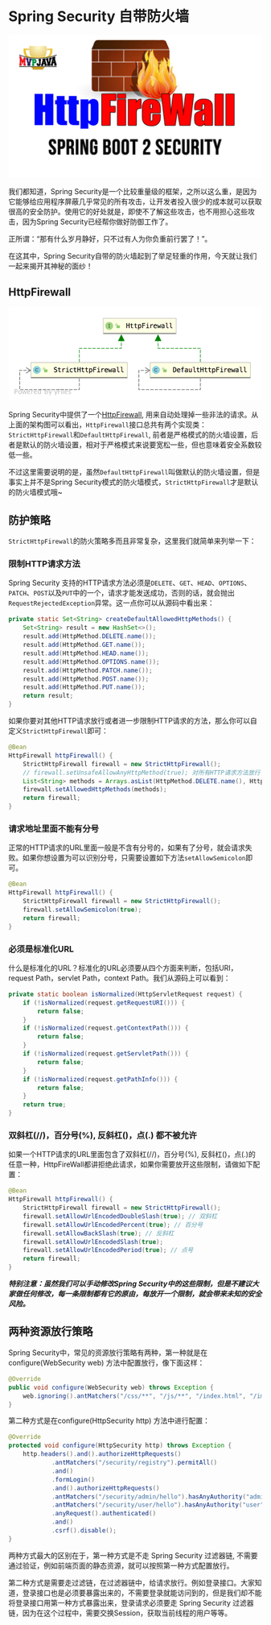 # Spring Security 自带防火墙

![spring-security](../../images/spring-security/spring-security-firewall.png)

我们都知道，Spring Security是一个比较重量级的框架，之所以这么重，是因为它能够给应用程序屏蔽几乎常见的所有攻击，让开发者投入很少的成本就可以获取很高的安全防护。使用它的好处就是，即使不了解这些攻击，也不用担心这些攻击，因为Spring Security已经帮你做好防御工作了。

正所谓：“那有什么岁月静好，只不过有人为你负重前行罢了！”。

在这其中，Spring Security自带的防火墙起到了举足轻重的作用，今天就让我们一起来揭开其神秘的面纱！

## HttpFirewall

![spring-security-httpfirewall](../../images/spring-security/spring-security-HttpFirewall.png)

Spring Security中提供了一个[HttpFirewall](https://docs.spring.io/spring-security/reference/servlet/exploits/firewall.html), 用来自动处理掉一些非法的请求。从上面的架构图可以看出，`HttpFirewall`接口总共有两个实现类：`StrictHttpFirewall`和`DefaultHttpFirewall`, 前者是严格模式的防火墙设置，后者是默认的防火墙设置，相对于严格模式来说要宽松一些，但也意味着安全系数较低一些。

不过这里需要说明的是，虽然`DefaultHttpFirewall`叫做默认的防火墙设置，但是事实上并不是Spring Security模式的防火墙模式，`StrictHttpFirewall`才是默认的防火墙模式哦~

## 防护策略

`StrictHttpFirewall`的防火策略多而且非常复杂，这里我们就简单来列举一下：

### 限制HTTP请求方法

Spring Security 支持的HTTP请求方法必须是`DELETE`、`GET`、`HEAD`、`OPTIONS`、`PATCH`、`POST`以及`PUT`中的一个，请求才能发送成功，否则的话，就会抛出`RequestRejectedException`异常。这一点你可以从源码中看出来：

```java
private static Set<String> createDefaultAllowedHttpMethods() {
    Set<String> result = new HashSet<>();
    result.add(HttpMethod.DELETE.name());
    result.add(HttpMethod.GET.name());
    result.add(HttpMethod.HEAD.name());
    result.add(HttpMethod.OPTIONS.name());
    result.add(HttpMethod.PATCH.name());
    result.add(HttpMethod.POST.name());
    result.add(HttpMethod.PUT.name());
    return result;
}
```

如果你要对其他HTTP请求放行或者进一步限制HTTP请求的方法，那么你可以自定义`StrictHttpFirewall`即可：

```java
@Bean
HttpFirewall httpFirewall() {
    StrictHttpFirewall firewall = new StrictHttpFirewall();
    // firewall.setUnsafeAllowAnyHttpMethod(true); 对所有HTTP请求方法放行
    List<String> methods = Arrays.asList(HttpMethod.DELETE.name(), HttpMethod.GET.name(), HttpMethod.PUT.name(), HttpMethod.POST.name());
    firewall.setAllowedHttpMethods(methods);
    return firewall;
}
```

### 请求地址里面不能有分号

正常的HTTP请求的URL里面一般是不含有分号的，如果有了分号，就会请求失败。如果你想设置为可以识别分号，只需要设置如下方法`setAllowSemicolon`即可。

```java
@Bean
HttpFirewall httpFirewall() {
    StrictHttpFirewall firewall = new StrictHttpFirewall();
    firewall.setAllowSemicolon(true);
    return firewall;
}
```

### 必须是标准化URL

什么是标准化的URL？标准化的URL必须要从四个方面来判断，包括URI，request Path，servlet Path，context Path。我们从源码上可以看到：

```java
private static boolean isNormalized(HttpServletRequest request) {
	if (!isNormalized(request.getRequestURI())) {
		return false;
	}
	if (!isNormalized(request.getContextPath())) {
		return false;
	}
	if (!isNormalized(request.getServletPath())) {
		return false;
	}
	if (!isNormalized(request.getPathInfo())) {
		return false;
	}
	return true;
}
```

### 双斜杠(//)，百分号(%), 反斜杠(\)，点(.) 都不被允许

如果一个HTTP请求的URL里面包含了双斜杠(//)，百分号(%), 反斜杠(\)，点(.)的任意一种，HttpFireWall都讲拒绝此请求，如果你需要放开这些限制，请做如下配置：

```java
@Bean
HttpFirewall httpFirewall() {
    StrictHttpFirewall firewall = new StrictHttpFirewall();
    firewall.setAllowUrlEncodedDoubleSlash(true); // 双斜杠
    firewall.setAllowUrlEncodedPercent(true); // 百分号
    firewall.setAllowBackSlash(true); // 反斜杠
    firewall.setAllowUrlEncodedSlash(true);
    firewall.setAllowUrlEncodedPeriod(true); // 点号
    return firewall;
}
```

***特别注意：虽然我们可以手动修改Spring Security中的这些限制，但是不建议大家做任何修改，每一条限制都有它的原由，每放开一个限制，就会带来未知的安全风险。***

## 两种资源放行策略

Spring Security中，常见的资源放行策略有两种，第一种就是在 configure(WebSecurity web) 方法中配置放行，像下面这样：

```java
@Override
public void configure(WebSecurity web) throws Exception {
    web.ignoring().antMatchers("/css/**", "/js/**", "/index.html", "/img/**", "/fonts/**", "/favicon.ico", "/verifyCode");
}
```

第二种方式是在configure(HttpSecurity http) 方法中进行配置：

```java
@Override
protected void configure(HttpSecurity http) throws Exception {
    http.headers().and().authorizeHttpRequests()
            .antMatchers("/security/registry").permitAll()
            .and()
            .formLogin()
            .and().authorizeHttpRequests()
            .antMatchers("/security/admin/hello").hasAnyAuthority("admin")
            .antMatchers("/security/user/hello").hasAnyAuthority("user")
            .anyRequest().authenticated()
            .and()
            .csrf().disable();
}
```

两种方式最大的区别在于，第一种方式是不走 Spring Security 过滤器链, 不需要通过验证，例如前端页面的静态资源，就可以按照第一种方式配置放行。

第二种方式是需要走过滤链，在过滤器链中，给请求放行。例如登录接口。大家知道，登录接口也是必须要暴露出来的，不需要登录就能访问到的，但是我们却不能将登录接口用第一种方式暴露出来，登录请求必须要走 Spring Security 过滤器链，因为在这个过程中，需要交换Session，获取当前线程的用户等等。